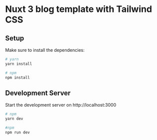 # Nuxt 3 blog template with Tailwind CSS

## Setup

Make sure to install the dependencies:

```bash
# yarn
yarn install

# npm
npm install
```

## Development Server

Start the development server on http://localhost:3000

```bash
# npm
yarn dev

#npm
npm run dev
```